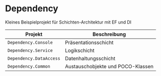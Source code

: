 # Dependency
Kleines Beispielprojekt für Schichten-Architektur mit EF und DI

|Projekt|Beschreibung|
|-|-|
|`Dependency.Console`|Präsentationsschicht|
|`Dependency.Service`|Logikschicht|
|`Dependency.DataAccess`|Datenhaltungsschicht|
|`Dependency.Common`|Austauschobjekte und POCO-Klassen|
